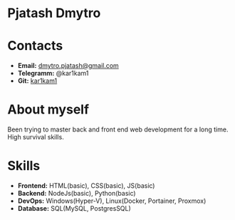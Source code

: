 # Pjatash Dmytro

# Contacts
* **Email:** dmytro.pjatash@gmail.com
* **Telegramm:** @kar1kam1
* **Git:** [kar1kam1](https://github.com/kar1kam1)

# About myself
Been trying to master back and front end web development for a long time. High survival skills.

# Skills
* **Frontend:** HTML(basic), CSS(basic), JS(basic)
* **Backend:** NodeJs(basic), Python(basic)
* **DevOps:** Windows(Hyper-V), Linux(Docker, Portainer, Proxmox)
* **Database:** SQL(MySQL, PostgresSQL)